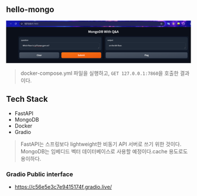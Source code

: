 ## hello-mongo

![img.png](static/img.png)

> docker-compose.yml 파일을 실행하고, `GET 127.0.0.1:7860`을 호출한 결과이다.

## Tech Stack
- FastAPI
- MongoDB
- Docker
- Gradio

> FastAPI는 스프링보다 lightweight한 비동기 API 서버로 쓰기 위한 것이다.
> MongoDB는 임베디드 벡터 데이터베이스로 사용할 예정이다.cache 용도로도 용이하다.

### Gradio Public interface
- https://c56e5e3c7e9415174f.gradio.live/